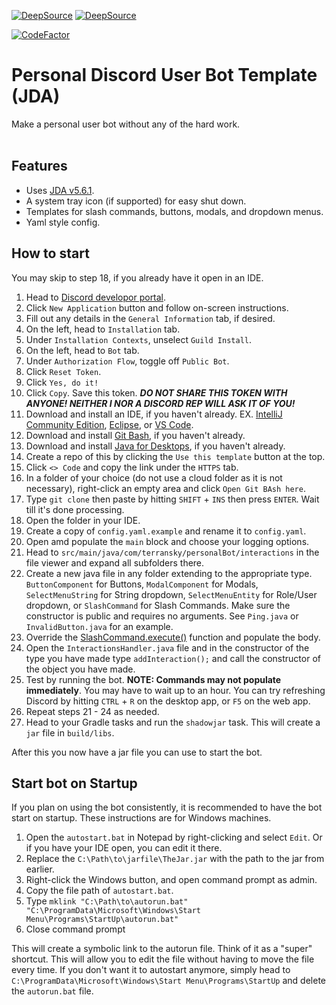 [![DeepSource](https://app.deepsource.com/gh/dumbdemon/Personal-Bot-Template.svg/?label=active+issues&show_trend=true&token=WJ9wLg1ztwJLUVXMVmWRDBdI)](https://app.deepsource.com/gh/dumbdemon/Personal-Bot-Template/)
[![DeepSource](https://app.deepsource.com/gh/dumbdemon/Personal-Bot-Template.svg/?label=resolved+issues&show_trend=true&token=WJ9wLg1ztwJLUVXMVmWRDBdI)](https://app.deepsource.com/gh/dumbdemon/Personal-Bot-Template/)

[![CodeFactor](https://www.codefactor.io/repository/github/dumbdemon/personal-bot-template/badge)](https://www.codefactor.io/repository/github/dumbdemon/personal-bot-template)</br>

# Personal Discord User Bot Template (JDA)

Make a personal user bot without any of the hard work.</br></br>

## Features

- Uses [JDA v5.6.1](https://github.com/discord-jda/JDA).
- A system tray icon (if supported) for easy shut down.
- Templates for slash commands, buttons, modals, and dropdown menus.
- Yaml style config.

## How to start

You may skip to step 18, if you already have it open in an IDE.

1. Head to [Discord developor portal](https://discord.com/developers/applications).
2. Click `New Application` button and follow on-screen instructions.
3. Fill out any details in the `General Information` tab, if desired.
4. On the left, head to `Installation` tab.
5. Under `Installation Contexts`, unselect `Guild Install`.
6. On the left, head to `Bot` tab.
7. Under `Authorization Flow`, toggle off `Public Bot`.
8. Click `Reset Token`.
9. Click `Yes, do it!`
10. Click `Copy`. Save this token. ***DO NOT SHARE THIS TOKEN WITH ANYONE! NEITHER I NOR A DISCORD REP WILL ASK IT OF YOU!***
11. Download and install an IDE, if you haven't already. EX. [IntelliJ Community Edition](https://www.jetbrains.com/idea/download/), [Eclipse](https://eclipseide.org/), or [VS Code](https://code.visualstudio.com/).
12. Download and install [Git Bash](https://git-scm.com/downloads), if you haven't already.
13. Download and install [Java for Desktops](https://www.java.com/en/), if you haven't already.
14. Create a repo of this by clicking the `Use this template` button at the top.
15. Click `<> Code` and copy the link under the `HTTPS` tab.
16. In a folder of your choice (do not use a cloud folder as it is not necessary), right-click an empty area and click `Open Git BAsh here`.
17. Type `git clone` then paste by hitting `SHIFT` + `INS` then press `ENTER`. Wait till it's done processing.
18. Open the folder in your IDE.
19. Create a copy of `config.yaml.example` and rename it to `config.yaml`.
20. Open amd populate the `main` block and choose your logging options.
21. Head to `src/main/java/com/terransky/personalBot/interactions` in the file viewer and expand all subfolders there.
22. Create a new java file in any folder extending to the appropriate type. `ButtonComponent` for Buttons, `ModalComponent` for Modals, `SelectMenuString` for String dropdown, `SelectMenuEntity` for Role/User dropdown, or `SlashCommand` for Slash Commands. Make sure the constructor is public and requires no arguments. See `Ping.java` or `InvalidButton.java` for an example.
23. Override the [SlashCommand.execute()](https://github.com/dumbdemon/Personal-Bot-Template/blob/5846662e39919fca048db42c82ba661b856c252b/src/main/java/com/terransky/psersonalBot/core/interactions/SlashCommand.java#L96) function and populate the body.
24. Open the `InteractionsHandler.java` file and in the constructor of the type you have made type `addInteraction();` and call the constructor of the object you have made.
25. Test by running the bot. **NOTE: Commands may not populate immediately**. You may have to wait up to an hour. You can try refreshing Discord by hitting `CTRL` + `R` on the desktop app, or `F5` on the web app.
26. Repeat steps 21 - 24 as needed.
27. Head to your Gradle tasks and run the `shadowjar` task. This will create a `jar` file in `build/libs`.

After this you now have a jar file you can use to start the bot.

## Start bot on Startup

If you plan on using the bot consistently, it is recommended to have the bot start on startup. These instructions are for Windows machines.
1. Open the `autostart.bat` in Notepad by right-clicking and select `Edit`. Or if you have your IDE open, you can edit it there.
2. Replace the `C:\Path\to\jarfile\TheJar.jar` with the path to the jar from earlier.
3. Right-click the Windows button, and open command prompt as admin.
4. Copy the file path of `autostart.bat`.
5. Type `mklink "C:\Path\to\autorun.bat" "C:\ProgramData\Microsoft\Windows\Start Menu\Programs\StartUp\autorun.bat"`
6. Close command prompt

This will create a symbolic link to the autorun file. Think of it as a "super" shortcut. This will allow you to edit the file without having to move the file every time. If you don't want it to autostart anymore, simply head to `C:\ProgramData\Microsoft\Windows\Start Menu\Programs\StartUp` and delete the `autorun.bat` file.
